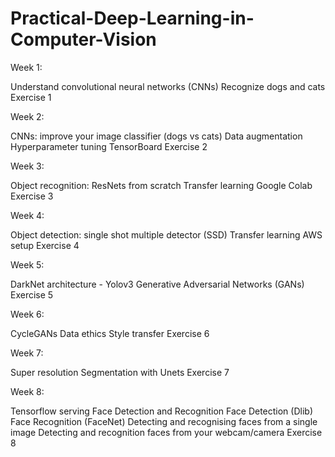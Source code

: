# Practical-Deep-Learning-in-Computer-Vision
Week 1:

Understand convolutional neural networks (CNNs) 
Recognize dogs and cats
Exercise 1

Week 2:

CNNs: improve your image classifier (dogs vs cats)
Data augmentation
Hyperparameter tuning
TensorBoard
Exercise 2

Week 3:

Object recognition: ResNets from scratch
Transfer learning
Google Colab
Exercise 3

Week 4:

Object detection: single shot multiple detector (SSD)
Transfer learning
AWS setup
Exercise 4

Week 5:

DarkNet architecture - Yolov3
Generative Adversarial Networks (GANs)
Exercise 5

Week 6:

CycleGANs
Data ethics
Style transfer
Exercise 6

Week 7:
 
Super resolution
Segmentation with Unets
Exercise 7

Week 8:

Tensorflow serving
Face Detection and Recognition
Face Detection (Dlib)
Face Recognition (FaceNet)
Detecting and recognising faces from a single image
Detecting and recognition faces from your webcam/camera
Exercise 8